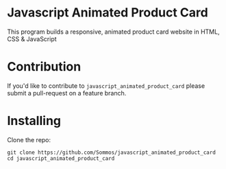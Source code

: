 # Javascript Animated Product Card

This program builds a responsive, animated product card website in HTML, CSS & JavaScript

# Contribution 

If you'd like to contribute to `javascript_animated_product_card` please submit a pull-request on a feature branch.

# Installing

Clone the repo:

    git clone https://github.com/Sommos/javascript_animated_product_card
    cd javascript_animated_product_card